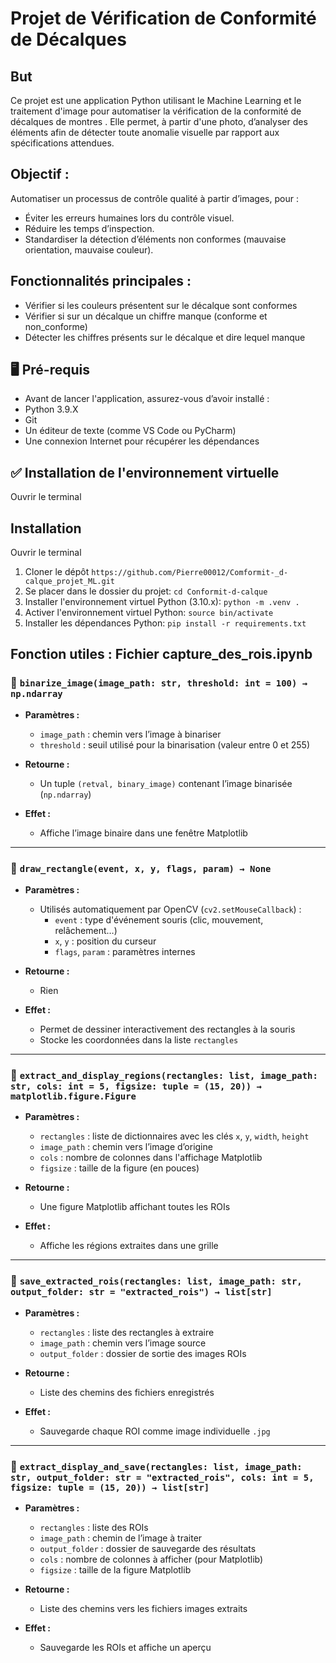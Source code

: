 # Projet de Vérification de Conformité de Décalques 

## But
Ce projet est une application Python utilisant le Machine Learning et le traitement d'image  pour automatiser la vérification de la conformité de décalques de montres .
Elle permet, à partir d'une photo, d’analyser des éléments afin de détecter toute anomalie visuelle par rapport aux spécifications attendues.

## Objectif : 
Automatiser un processus de contrôle qualité à partir d’images, pour :
- Éviter les erreurs humaines lors du contrôle visuel.
- Réduire les temps d’inspection.
- Standardiser la détection d’éléments non conformes (mauvaise orientation, mauvaise couleur).

## Fonctionnalités principales : 
- Vérifier si les couleurs présentent sur le décalque sont conformes
- Vérifier si sur un décalque un chiffre manque (conforme et non_conforme)
- Détecter les chiffres présents sur le décalque et dire lequel manque

## 🖥️ Pré-requis
- Avant de lancer l'application, assurez-vous d’avoir installé :
- Python 3.9.X
- Git
- Un éditeur de texte (comme VS Code ou PyCharm)
- Une connexion Internet pour récupérer les dépendances

## ✅ Installation de l'environnement virtuelle 

Ouvrir le terminal 
##  Installation

Ouvrir le terminal 
1. Cloner le dépôt `https://github.com/Pierre00012/Comformit-_d-calque_projet_ML.git`
2. Se placer dans le dossier du projet: `cd Conformit-d-calque`
3. Installer l'environnement virtuel Python (3.10.x): `python -m .venv .`
4. Activer l'environnement virtuel Python: `source bin/activate`
5. Installer les dépendances Python: `pip install -r requirements.txt`

## Fonction utiles : Fichier capture_des_rois.ipynb
### 🔹 `binarize_image(image_path: str, threshold: int = 100) → np.ndarray`

- **Paramètres :**
  - `image_path` : chemin vers l’image à binariser
  - `threshold` : seuil utilisé pour la binarisation (valeur entre 0 et 255)

- **Retourne :**
  - Un tuple `(retval, binary_image)` contenant l’image binarisée (`np.ndarray`)

- **Effet :**
  - Affiche l’image binaire dans une fenêtre Matplotlib

---

### 🔹 `draw_rectangle(event, x, y, flags, param) → None`

- **Paramètres :**
  - Utilisés automatiquement par OpenCV (`cv2.setMouseCallback`) :
    - `event` : type d'événement souris (clic, mouvement, relâchement…)
    - `x`, `y` : position du curseur
    - `flags`, `param` : paramètres internes

- **Retourne :**
  - Rien

- **Effet :**
  - Permet de dessiner interactivement des rectangles à la souris
  - Stocke les coordonnées dans la liste `rectangles`

---

### 🔹 `extract_and_display_regions(rectangles: list, image_path: str, cols: int = 5, figsize: tuple = (15, 20)) → matplotlib.figure.Figure`

- **Paramètres :**
  - `rectangles` : liste de dictionnaires avec les clés `x`, `y`, `width`, `height`
  - `image_path` : chemin vers l’image d’origine
  - `cols` : nombre de colonnes dans l'affichage Matplotlib
  - `figsize` : taille de la figure (en pouces)

- **Retourne :**
  - Une figure Matplotlib affichant toutes les ROIs

- **Effet :**
  - Affiche les régions extraites dans une grille

---

### 🔹 `save_extracted_rois(rectangles: list, image_path: str, output_folder: str = "extracted_rois") → list[str]`

- **Paramètres :**
  - `rectangles` : liste des rectangles à extraire
  - `image_path` : chemin vers l’image source
  - `output_folder` : dossier de sortie des images ROIs

- **Retourne :**
  - Liste des chemins des fichiers enregistrés

- **Effet :**
  - Sauvegarde chaque ROI comme image individuelle `.jpg`

---

### 🔹 `extract_display_and_save(rectangles: list, image_path: str, output_folder: str = "extracted_rois", cols: int = 5, figsize: tuple = (15, 20)) → list[str]`

- **Paramètres :**
  - `rectangles` : liste des ROIs
  - `image_path` : chemin de l’image à traiter
  - `output_folder` : dossier de sauvegarde des résultats
  - `cols` : nombre de colonnes à afficher (pour Matplotlib)
  - `figsize` : taille de la figure Matplotlib

- **Retourne :**
  - Liste des chemins vers les fichiers images extraits

- **Effet :**
  - Sauvegarde les ROIs et affiche un aperçu
